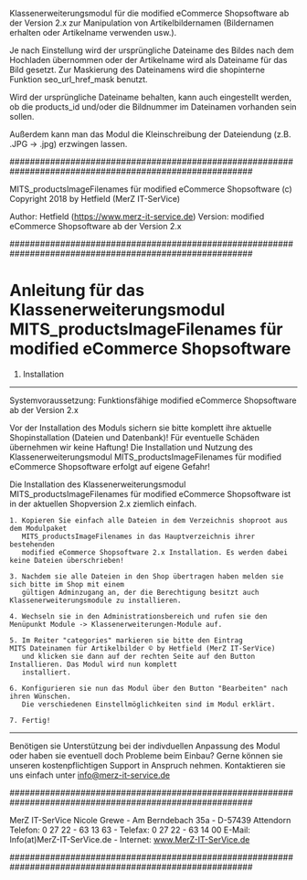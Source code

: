 Klassenerweiterungsmodul für die modified eCommerce Shopsoftware ab der Version 2.x zur Manipulation von Artikelbildernamen (Bildernamen erhalten oder Artikelname verwenden usw.).

Je nach Einstellung wird der ursprüngliche Dateiname des Bildes nach dem Hochladen übernommen oder der Artikelname wird als Dateiname für das Bild gesetzt. Zur Maskierung des Dateinamens wird die shopinterne Funktion seo_url_href_mask benutzt.

Wird der ursprüngliche Dateiname behalten, kann auch eingestellt werden, ob die products_id und/oder die Bildnummer im Dateinamen vorhanden sein sollen.

Außerdem kann man das Modul die Kleinschreibung der Dateiendung (z.B. .JPG -> .jpg) erzwingen lassen.


########################################################################################################

MITS_productsImageFilenames für modified eCommerce Shopsoftware
(c) Copyright 2018 by Hetfield (MerZ IT-SerVice)

Author: 	Hetfield (https://www.merz-it-service.de)
Version: 	modified eCommerce Shopsoftware ab der Version 2.x

########################################################################################################


Anleitung für das Klassenerweiterungsmodul MITS_productsImageFilenames für modified eCommerce Shopsoftware
========================================================================================================
1. Installation
--------------------------------------------------------------------------------------------------------
Systemvoraussetzung: Funktionsfähige modified eCommerce Shopsoftware ab der Version 2.x

Vor der Installation des Moduls sichern sie bitte komplett ihre aktuelle Shopinstallation (Dateien und Datenbank)!
Für eventuelle Schäden übernehmen wir keine Haftung!
Die Installation und Nutzung des Klassenerweiterungsmodul MITS_productsImageFilenames für modified eCommerce Shopsoftware erfolgt auf eigene Gefahr!

Die Installation des Klassenerweiterungsmodul MITS_productsImageFilenames für modified eCommerce Shopsoftware ist in der aktuellen Shopversion 2.x ziemlich einfach.

    1. Kopieren Sie einfach alle Dateien in dem Verzeichnis shoproot aus dem Modulpaket 
       MITS_productsImageFilenames in das Hauptverzeichnis ihrer bestehenden 
       modified eCommerce Shopsoftware 2.x Installation. Es werden dabei keine Dateien überschrieben!

    3. Nachdem sie alle Dateien in den Shop übertragen haben melden sie sich bitte im Shop mit einem 
       gültigen Adminzugang an, der die Berechtigung besitzt auch Klassenerweiterungsmodule zu installieren.

    4. Wechseln sie in den Administrationsbereich und rufen sie den Menüpunkt Module -> Klassenerweiterungen-Module auf.

    5. Im Reiter "categories" markieren sie bitte den Eintrag 
	MITS Dateinamen für Artikelbilder © by Hetfield (MerZ IT-SerVice)
       und klicken sie dann auf der rechten Seite auf den Button Installieren. Das Modul wird nun komplett 
       installiert.

    6. Konfigurieren sie nun das Modul über den Button "Bearbeiten" nach ihren Wünschen. 
       Die verschiedenen Einstellmöglichkeiten sind im Modul erklärt.

    7. Fertig!




--------------------------------------------------------------------------------------------------------
Benötigen sie Unterstützung bei der indivduellen Anpassung des Modul oder haben sie eventuell doch Probleme beim Einbau?
Gerne können sie unseren kostenpflichtigen Support in Anspruch nehmen.
Kontaktieren sie uns einfach unter info@merz-it-service.de



########################################################################################################

MerZ IT-SerVice
Nicole Grewe - Am Berndebach 35a - D-57439 Attendorn
Telefon: 0 27 22 - 63 13 63 - Telefax: 0 27 22 - 63 14 00
E-Mail: Info(at)MerZ-IT-SerVice.de - Internet: www.MerZ-IT-SerVice.de

########################################################################################################